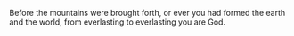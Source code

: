 Before the mountains were brought forth, or ever you had formed the earth and the world, from everlasting to everlasting you are God.
